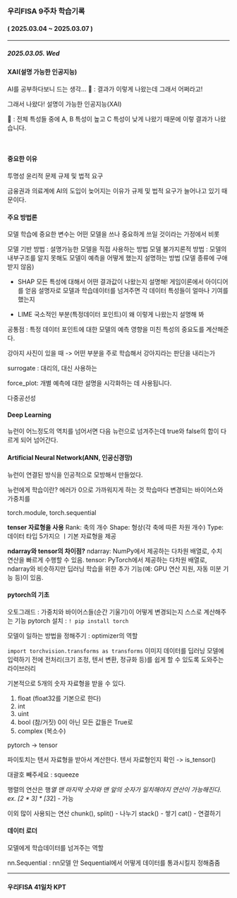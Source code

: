### 우리FISA 9주차 학습기록
#### ( 2025.03.04 ~ 2025.03.07 )
***
##### 2025.03.05. Wed
#### XAI(설명 가능한 인공지능)
AI를 공부하다보니 드는 생각...
🤔 : 결과가 이렇게 나왔는데 그래서 어쩌라고!

그래서 나왔다! 설명이 가능한 인공지능(XAI)

🤖 : 전체 특성들 중에 A, B 특성이 높고 C 특성이 낮게 나왔기 때문에 이렇 결과가 나왔습니다.

<br>

#### 중요한 이유
투명성
윤리적 문제
규제 및 법적 요구

금융권과 의료계에 AI의 도입이 늦어지는 이유가 규제 및 법적 요구가 늘어나고 있기 때문이다.



#### 주요 방법론
모델 학습에 중요한 변수는 어떤 모델을 쓰나 중요하게 쓰일 것이라는 가정에서 비롯

모델 기반 방법 : 설명가능한 모델을 직접 사용하는 방법
모델 불가지론적 방법 : 모델의 내부구조를 알지 못해도 모델이 예측을 어떻게 했는지 설명하는 방법 (모델 종류에 구애받지 않음)
- SHAP 모든 특성에 대해서 어떤 결과값이 나왔는지 설명해!
게임이론에서 아이디어를 얻음
설명자로 모델과 학습데이터를 넘겨주면 각 데이터 특성들이 얼마나 기여를 했는지



- LIME 국소적인 부분(특정데이터 포인트)이 왜 이렇게 나왔는지 설명해 봐

공통점 : 특정 데이터 포인트에 대한 모델의 예측 영향을 미친 특성의 중요도를 계산해준다.


강아지 사진이 있을 때 -> 어떤 부분을 주로 학습해서 강아지라는 판단을 내리는가

surrogate : 대리의, 대신 사용하는

force_plot:
개별 예측에 대한 설명을 시각화하는 데 사용됩니다.

다중공선성

#### Deep Learning
뉴런이 어느정도의 역치를 넘어서면 다음 뉴런으로 넘겨주는데 true와 false의 합이 다르게 되어 넘어간다.

#### Artificial Neural Network(ANN, 인공신경망)
뉴런이 연결된 방식을 인공적으로 모방해서 만들었다.

뉴런에게 학습이란? 에러가 0으로 가까워지게 하는 것
학습마다 변경되는 바이어스와 가중치를 

torch.module, torch.sequential

**tenser 자료형을 사용**
Rank: 축의 개수
Shape: 형상(각 축에 따른 차원 개수)
Type: 데이터 타입
5가지으 ㅣ기본 자료형을 제공

**ndarray와 tensor의 차이점?**
ndarray: NumPy에서 제공하는 다차원 배열로, 수치 연산을 빠르게 수행할 수 있음.
tensor: PyTorch에서 제공하는 다차원 배열로, ndarray와 비슷하지만 딥러닝 학습을 위한 추가 기능(예: GPU 연산 지원, 자동 미분 기능 등)이 있음.


#### pytorch의 기초
오토그래드 : 가중치와 바이어스들(순간 기울기)이 어떻게 변경되는지 스스로 계산해주는 기능
pytorch 설치 : `! pip install torch`

모델이 일하는 방법을 정해주기 : optimizer의 역할

`import torchvision.transforms as transforms`
이미지 데이터를 딥러닝 모델에 입력하기 전에 전처리(크기 조정, 텐서 변환, 정규화 등)를 쉽게 할 수 있도록 도와주는 라이브러리

기본적으로 5개의 숫자 자료형을 받을 수 있다.
1. float (float32를 기본으로 한다)
2. int
3. uint
4. bool (참/거짓)
0이 아닌 모든 값들은 True로
5. complex (복소수)

pytorch → tensor

파이토치는 텐서 자료형을 받아서 계산한다.
텐서 자료형인지 확인 -> is_tensor()

대괄호 빼주세요 : squeeze

행렬의 연산은 행*열
맨 마지막 숫자와 맨 앞의 숫자가 일치해야지 연산이 가능해진다.
ex. [2 * 3] * [3*2] - 가능

이외 많이 사용되는 연산
chunk(), split() - 나누기
stack() - 쌓기
cat() - 연결하기


#### 데이터 로더
모델에게 학습데이터를 넘겨주는 역할

nn.Sequential : nn모델 안 Sequential에서 어떻게 데이터를 통과시킬지 정해줌줌

***
#### 우리FISA 41일차 KPT